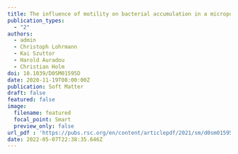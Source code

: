 ```yaml
---
title: The influence of motility on bacterial accumulation in a microporous channel
publication_types:
  - "2"
authors:
  - admin
  - Christoph Lohrmann
  - Kai Szuttor
  - Harold Auradou
  - Christian Holm
doi: 10.1039/D0SM01595D
date: 2020-11-19T08:00:00Z
publication: Soft Matter
draft: false
featured: false
image:
  filename: featured
  focal_point: Smart
  preview_only: false
url_pdf : 'https://pubs.rsc.org/en/content/articlepdf/2021/sm/d0sm01595d'
date: 2022-05-07T22:38:35.646Z
---
```

